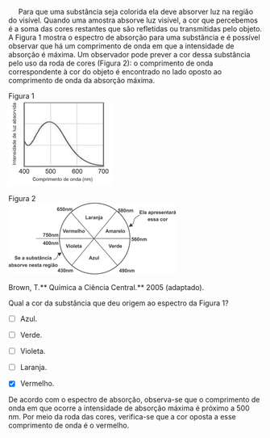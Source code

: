 

     Para que uma substância seja colorida ela deve absorver luz na região do visível. Quando uma amostra absorve luz visível, a cor que percebemos é a soma das cores restantes que são refletidas ou transmitidas pelo objeto. A Figura 1 mostra o espectro de absorção para uma substância e é possível observar que há um comprimento de onda em que a intensidade de absorção é máxima. Um observador pode prever a cor dessa substância pelo uso da roda de cores (Figura 2): o comprimento de onda correspondente à cor do objeto é encontrado no lado oposto ao comprimento de onda da absorção máxima.

Figura 1\
![](727af334-3ae2-c852-9109-b704adadc7c9.png)

Figura 2\
![](236266e1-6f8a-efa4-9539-da845064652d.png)

Brown, T.** Química a Ciência Central.** 2005 (adaptado).

Qual a cor da substância que deu origem ao espectro da Figura 1?



- [ ] Azul.
- [ ] Verde.
- [ ] Violeta.
- [ ] Laranja.
- [x] Vermelho.


De acordo com o espectro de absorção, observa-se que o comprimento de onda em que ocorre a intensidade de absorção máxima é próximo a 500 nm. Por meio da roda das cores, verifica-se que a cor oposta a esse comprimento de onda é o vermelho.

        